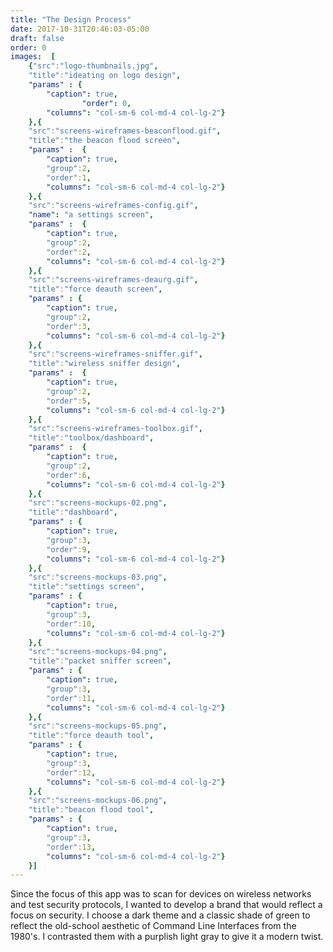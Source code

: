 ```yaml
---
title: "The Design Process"
date: 2017-10-31T20:46:03-05:00
draft: false
order: 0
images:  [
    {"src":"logo-thumbnails.jpg",
    "title":"ideating on logo design",
    "params" : {
        "caption": true,
                "order": 0,
        "columns": "col-sm-6 col-md-4 col-lg-2"}
    },{
    "src":"screens-wireframes-beaconflood.gif",
    "title":"the beacon flood screen",
    "params" :  {
        "caption": true, 
        "group":2, 
        "order":1,
        "columns": "col-sm-6 col-md-4 col-lg-2"}
    },{
    "src":"screens-wireframes-config.gif",
    "name": "a settings screen",
    "params" :  {
        "caption": true, 
        "group":2, 
        "order":2,
        "columns": "col-sm-6 col-md-4 col-lg-2"}
    },{
    "src":"screens-wireframes-deaurg.gif",
    "title":"force deauth screen",
    "params" : {
        "caption": true, 
        "group":2, 
        "order":3,
        "columns": "col-sm-6 col-md-4 col-lg-2"}
    },{
    "src":"screens-wireframes-sniffer.gif",
    "title":"wireless sniffer design",
    "params" :  {
        "caption": true, 
        "group":2, 
        "order":5,
        "columns": "col-sm-6 col-md-4 col-lg-2"}
    },{
    "src":"screens-wireframes-toolbox.gif",
    "title":"toolbox/dashboard",
    "params" :  {
        "caption": true, 
        "group":2, 
        "order":6,
        "columns": "col-sm-6 col-md-4 col-lg-2"}
    },{
    "src":"screens-mockups-02.png",
    "title":"dashboard",
    "params" : {
        "caption": true, 
        "group":3, 
        "order":9,
        "columns": "col-sm-6 col-md-4 col-lg-2"}
    },{
    "src":"screens-mockups-03.png",
    "title":"settings screen",
    "params" : {
        "caption": true, 
        "group":3, 
        "order":10,
        "columns": "col-sm-6 col-md-4 col-lg-2"}
    },{
    "src":"screens-mockups-04.png", 
    "title":"packet sniffer screen",
    "params" : {
        "caption": true, 
        "group":3, 
        "order":11,
        "columns": "col-sm-6 col-md-4 col-lg-2"}
    },{
    "src":"screens-mockups-05.png",
    "title":"force deauth tool",
    "params" : {
        "caption": true, 
        "group":3, 
        "order":12,
        "columns": "col-sm-6 col-md-4 col-lg-2"}
    },{
    "src":"screens-mockups-06.png",
    "title":"beacon flood tool",
    "params" : {
        "caption": true, 
        "group":3, 
        "order":13,
        "columns": "col-sm-6 col-md-4 col-lg-2"}
    }]
---
```

Since the focus of this app was to scan for devices on wireless networks and test security protocols, I wanted to develop a brand that would reflect a focus on security. I choose a dark theme and a classic shade of green to reflect the old-school aesthetic of Command Line Interfaces from the 1980's. I contrasted them with a purplish light gray to give it a modern twist.